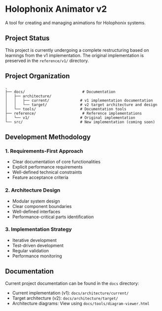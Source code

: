 # Holophonix Animator v2

A tool for creating and managing animations for Holophonix systems.

## Project Status

This project is currently undergoing a complete restructuring based on learnings from the v1 implementation. The original implementation is preserved in the `reference/v1/` directory.

## Project Organization

```
.
├── docs/                          # Documentation
│   ├── architecture/             
│   │   ├── current/              # v1 implementation documentation
│   │   └── target/               # v2 target architecture and design
│   └── tools/                    # Documentation tools
├── reference/                     # Reference implementations
│   └── v1/                       # Original implementation
└── src/                          # New implementation (coming soon)
```

## Development Methodology

### 1. Requirements-First Approach
- Clear documentation of core functionalities
- Explicit performance requirements
- Well-defined technical constraints
- Feature acceptance criteria

### 2. Architecture Design
- Modular system design
- Clear component boundaries
- Well-defined interfaces
- Performance-critical parts identification

### 3. Implementation Strategy
- Iterative development
- Test-driven development
- Regular validation
- Performance monitoring

## Documentation

Current project documentation can be found in the `docs` directory:
- Current implementation (v1): `docs/architecture/current/`
- Target architecture (v2): `docs/architecture/target/`
- Architecture diagrams: View using `docs/tools/diagram-viewer.html`
